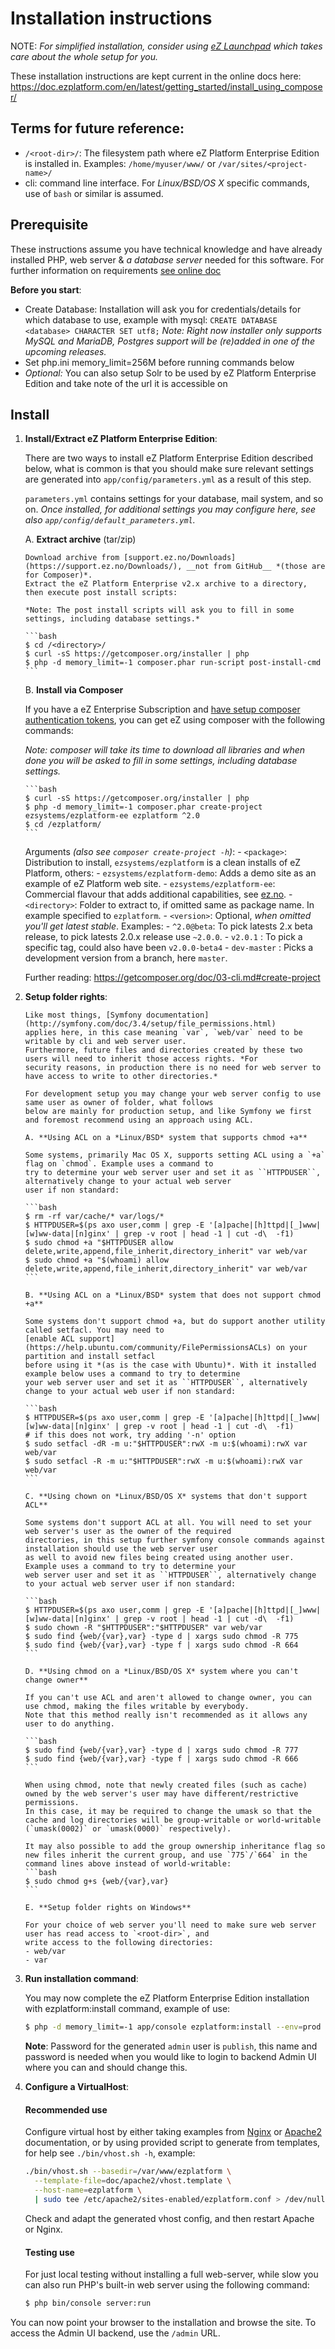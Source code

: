# Installation instructions

NOTE: *For simplified installation, consider using [eZ Launchpad](https://ezsystems.github.io/launchpad/) which takes care about the whole setup for you.*

These installation instructions are kept current in the online docs here:
https://doc.ezplatform.com/en/latest/getting_started/install_using_composer/


## Terms for future reference:
  * `/<root-dir>/`: The filesystem path where eZ Platform Enterprise Edition is installed in.
    Examples: `/home/myuser/www/` or `/var/sites/<project-name>/`
  * cli: command line interface. For *Linux/BSD/OS X* specific commands, use of `bash` or similar is assumed.

## Prerequisite

  These instructions assume you have technical knowledge and have already installed PHP, web server &
  *a database server* needed for this software. For further information on requirements [see online doc](https://doc.ezplatform.com/en/latest/getting_started/requirements_and_system_configuration/)

  **Before you start**:
  - Create Database: Installation will ask you for credentials/details for which database to use, example with mysql:
    `CREATE DATABASE <database> CHARACTER SET utf8;` *Note: Right now installer only supports MySQL and MariaDB, Postgres support will be (re)added in one of the upcoming releases.*
  - Set php.ini memory_limit=256M before running commands below
  - *Optional:* You can also setup Solr to be used by eZ Platform Enterprise Edition and take note of the url it is accessible on

## Install

1. **Install/Extract eZ Platform Enterprise Edition**<a name="install-1-extract"></a>:

    There are two ways to install eZ Platform Enterprise Edition described below, what is common is that you should make sure
    relevant settings are generated into `app/config/parameters.yml` as a result of this step.

    `parameters.yml` contains settings for your database, mail system, and so on.
     _Once installed, for additional settings you may configure here, see also `app/config/default_parameters.yml`._


    A. **Extract archive** (tar/zip)

       Download archive from [support.ez.no/Downloads](https://support.ez.no/Downloads/), __not from GitHub__ *(those are for Composer)*.
       Extract the eZ Platform Enterprise v2.x archive to a directory, then execute post install scripts:

       *Note: The post install scripts will ask you to fill in some settings, including database settings.*

       ```bash
       $ cd /<directory>/
       $ curl -sS https://getcomposer.org/installer | php
       $ php -d memory_limit=-1 composer.phar run-script post-install-cmd
       ```

    B. **Install via Composer**

     If you have a eZ Enterprise Subscription and [have setup composer authentication tokens](https://doc.ez.no/display/DEVELOPER/Using+Composer), you can get eZ  using composer with the following commands:

     *Note: composer will take its time to download all libraries and when done you will be asked to fill in some settings, including database settings.*

       ```bash
       $ curl -sS https://getcomposer.org/installer | php
       $ php -d memory_limit=-1 composer.phar create-project ezsystems/ezplatform-ee ezplatform ^2.0
       $ cd /ezplatform/
       ```

     Arguments *(also see `composer create-project -h`)*:
       - `<package>`: Distribution to install, `ezsystems/ezplatform` is a clean installs of eZ Platform, others:
        - `ezsystems/ezplatform-demo`: Adds a demo site as an example of eZ Platform web site.
        - `ezsystems/ezplatform-ee`: Commercial flavour that adds additional capabilities, see [ez.no](https://ez.no/Products/eZ-Platform-Enterprise-Edition).
       - `<directory>`: Folder to extract to, if omitted same as package name. In example specified to `ezplatform`.
       - `<version>`: Optional, *when omitted you'll get latest stable*. Examples:
        - `^2.0@beta`: To pick latests 2.x beta release, to pick latests 2.0.x release use `~2.0.0`.
        - `v2.0.1` : To pick a specific tag, could also have been `v2.0.0-beta4`
        - `dev-master` : Picks a development version from a branch, here `master`.

     Further reading: https://getcomposer.org/doc/03-cli.md#create-project

2. **Setup folder rights**<a name="install-2-folder-rights"></a>:

       Like most things, [Symfony documentation](http://symfony.com/doc/3.4/setup/file_permissions.html)
       applies here, in this case meaning `var`, `web/var` need to be writable by cli and web server user.
       Furthermore, future files and directories created by these two users will need to inherit those access rights. *For
       security reasons, in production there is no need for web server to have access to write to other directories.*

       For development setup you may change your web server config to use same user as owner of folder, what follows
       below are mainly for production setup, and like Symfony we first and foremost recommend using an approach using ACL.

       A. **Using ACL on a *Linux/BSD* system that supports chmod +a**

       Some systems, primarily Mac OS X, supports setting ACL using a `+a` flag on `chmod`. Example uses a command to
       try to determine your web server user and set it as ``HTTPDUSER``, alternatively change to your actual web server
       user if non standard:

       ```bash
       $ rm -rf var/cache/* var/logs/*
       $ HTTPDUSER=$(ps axo user,comm | grep -E '[a]pache|[h]ttpd|[_]www|[w]ww-data|[n]ginx' | grep -v root | head -1 | cut -d\  -f1)
       $ sudo chmod +a "$HTTPDUSER allow delete,write,append,file_inherit,directory_inherit" var web/var
       $ sudo chmod +a "$(whoami) allow delete,write,append,file_inherit,directory_inherit" var web/var
       ```

       B. **Using ACL on a *Linux/BSD* system that does not support chmod +a**

       Some systems don't support chmod +a, but do support another utility called setfacl. You may need to
       [enable ACL support](https://help.ubuntu.com/community/FilePermissionsACLs) on your partition and install setfacl
       before using it *(as is the case with Ubuntu)*. With it installed example below uses a command to try to determine
       your web server user and set it as ``HTTPDUSER``, alternatively change to your actual web user if non standard:

       ```bash
       $ HTTPDUSER=$(ps axo user,comm | grep -E '[a]pache|[h]ttpd|[_]www|[w]ww-data|[n]ginx' | grep -v root | head -1 | cut -d\  -f1)
       # if this does not work, try adding '-n' option
       $ sudo setfacl -dR -m u:"$HTTPDUSER":rwX -m u:$(whoami):rwX var web/var
       $ sudo setfacl -R -m u:"$HTTPDUSER":rwX -m u:$(whoami):rwX var web/var
       ```

       C. **Using chown on *Linux/BSD/OS X* systems that don't support ACL**

       Some systems don't support ACL at all. You will need to set your web server's user as the owner of the required
       directories, in this setup further symfony console commands against installation should use the web server user
       as well to avoid new files being created using another user.  Example uses a command to try to determine your
       web server user and set it as ``HTTPDUSER``, alternatively change to your actual web server user if non standard:

       ```bash
       $ HTTPDUSER=$(ps axo user,comm | grep -E '[a]pache|[h]ttpd|[_]www|[w]ww-data|[n]ginx' | grep -v root | head -1 | cut -d\  -f1)
       $ sudo chown -R "$HTTPDUSER":"$HTTPDUSER" var web/var
       $ sudo find {web/{var},var} -type d | xargs sudo chmod -R 775
       $ sudo find {web/{var},var} -type f | xargs sudo chmod -R 664
       ```

       D. **Using chmod on a *Linux/BSD/OS X* system where you can't change owner**

       If you can't use ACL and aren't allowed to change owner, you can use chmod, making the files writable by everybody.
       Note that this method really isn't recommended as it allows any user to do anything.

       ```bash
       $ sudo find {web/{var},var} -type d | xargs sudo chmod -R 777
       $ sudo find {web/{var},var} -type f | xargs sudo chmod -R 666
       ```

       When using chmod, note that newly created files (such as cache) owned by the web server's user may have different/restrictive permissions.
       In this case, it may be required to change the umask so that the cache and log directories will be group-writable or world-writable (`umask(0002)` or `umask(0000)` respectively).

       It may also possible to add the group ownership inheritance flag so new files inherit the current group, and use `775`/`664` in the command lines above instead of world-writable:
       ```bash
       $ sudo chmod g+s {web/{var},var}
       ```

       E. **Setup folder rights on Windows**

       For your choice of web server you'll need to make sure web server user has read access to `<root-dir>`, and
       write access to the following directories:
       - web/var
       - var

3. **Run installation command**<a name="install-4-db-setup"></a>:

    You may now complete the eZ Platform Enterprise Edition installation with ezplatform:install command, example of use:

    ```bash
    $ php -d memory_limit=-1 app/console ezplatform:install --env=prod studio-clean
    ```

    **Note**: Password for the generated `admin` user is `publish`, this name and password is needed when you would like to login to backend Admin UI where you can and should change this.


4. **Configure a VirtualHost**<a name="install-3-vhost"></a>:

    #### Recommended use
    Configure virtual host by either taking examples from [Nginx](doc/nginx) or [Apache2](doc/apache2) documentation,
    or by using provided script to generate from templates, for help see `./bin/vhost.sh -h`, example:
    ```bash
    ./bin/vhost.sh --basedir=/var/www/ezplatform \
      --template-file=doc/apache2/vhost.template \
      --host-name=ezplatform \
      | sudo tee /etc/apache2/sites-enabled/ezplatform.conf > /dev/null
    ```
    Check and adapt the generated vhost config, and then restart Apache or Nginx.

    #### Testing use
    For just local testing without installing a full web-server, while slow you can also run PHP's built-in
    web server using the following command:
    ```bash
    $ php bin/console server:run
    ```


You can now point your browser to the installation and browse the site. To access the Admin UI backend, use the `/admin` URL.
